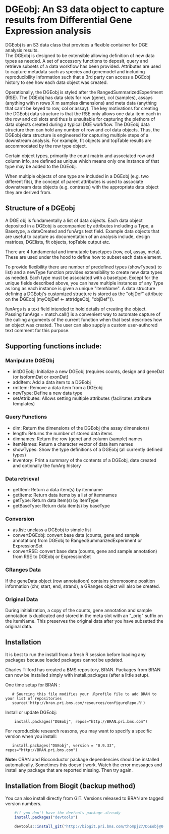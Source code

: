 # DGEobj: An S3 data object to capture results from Differential Gene Expression analysis

DGEobj is an S3 data class that provides a flexible container for DGE analysis results.  
The DGEobj is designed to be extensible allowing definition of new data types as needed. 
A set of accessory functions to deposit, query and retrieve subsets of a data workflow has been provided.  Attributes are used to capture metadata such as species and genemodel and including reproducibility information such that a 3rd party can access a DGEobj history to see how each data object was created. 

Operationally, the DGEobj is styled after the RangedSummarizedExperiment (RSE).  The DGEobj has data slots for row (gene), col (samples), assays (anything with n rows X m samples dimensions) and meta data (anything that can't be keyed to row, col or assay).  The key motivations for creating the DGEobj data structure is that the RSE only allows one data item each in the row and col slots and thus is unsuitable for capturing the plethora of data objects created during a typical DGE workflow.   The DGEobj data structure then can hold any number of row and col data objects.  Thus, the DGEobj data structure is engineered for capturing multiple steps of a downstream analysis.  For example, fit objects and topTable results are accommodated by the row type object. 

Certain object types, primarily the count matrix and associated row and column info, are defined as unique which means only one instance of that type may be added to the DGEobj.  

When multiple objects of one type are included in a DGEobj (e.g. two different fits), the concept of parent attributes is used to associate downstream data objects (e.g. contrasts) with the appropriate data object they are derived from.  

## Structure of a DGEobj

A DGE obj is fundamentally a list of data objects. Each data object deposited in a DGEobj is accompanied by attributes including a Type, a Basetype, a dateCreated and funArgs text field.  Example data objects that are useful to capture as documentation of an analysis include, design matrices, DGElists, fit objects, topTable output etc. 

There are 4 fundamental and immutable basetypes (row, col, assay, meta).  These are used under the hood to define how to subset each data element.  

To provide flexibility there are number of predefined types (showTypes() to list) and a newType function provides extensibility to create new data types as needed.  Each type must be associated with a basetype. Except for the unique fields described above, you can have multiple instances of any Type as long as each instance is given a unique "itemName".  A data structure defining a DGEobj's customized structure is stored as the "objDef" attribute on the DGEobj (myObjDef <- attr(dgeObj, "objDef")).  

funArgs is a text field intended to hold details of creating the object.  Passing funArgs = match.call() is a convenient way to automate capture of the calling arguments of the current function when that best describes how an object was created.  The user can also supply a custom user-authored text comment for this purpose.
  
## Supporting functions include:  

### Manipulate DGEObj  

* initDGEobj: Initialize a new DGEobj (requires counts, design and geneDat (or isoformDat or exonDat)
* addItem:  Add a data item to a DGEobj  
* rmItem:  Remove a data item from a DGEobj  
* newType:  Define a new data type  
* setAttributes: Allows setting multiple attributes (facilitates attribute templates)

### Query Functions  

* dim: Return the dimensions of the DGEobj (the assay dimensions) 
* length: Returns the number of stored data items 
* dimnames:  Return the row (gene) and column (sample) names  
* itemNames:  Return a character vector of data item names  
* showTypes:  Show the type definitions of a DGEobj (all currently defined  types)  
* inventory:  Print a summary of the contents of a DGEobj, date created and optionally the funArg history  

### Data retrieval  

* getItem:  Return a data item(s) by itemname
* getItems:  Return data items by  a list of itemnames
* getType:  Return data item(s) by itemType
* getBaseType:  Return data item(s) by baseType

### Conversion

* as.list:  unclass a DGEobj to simple list
* convertDGEobj:  convert base data (counts, gene and sample annotation) 
from DGEobj to RangedSummarizedExperiment or ExpressionSet
* convertRSE:    convert base data (counts, gene and sample annotation) 
from RSE to DGEobj or ExpressionSet

### GRanges Data

If the geneData object (row annotatioon) contains chromosome position information (chr, start, end, strand), a GRanges object will also be created. 

### Original Data 

During initialization, a copy of the counts, gene annotation and sample annotation is duplicated and stored in the meta slot with an "_orig" suffix on the itemName.  This preserves the original data after you have subsetted the original data. 

## Installation 

It is best to run the install from a fresh R session before loading any
packages because loaded packages cannot be updated.

Charles Tilford has created a BMS repository, BRAN.  Packages from BRAN
can now be installed simply with install.packages (after a little setup).

One time setup for BRAN :

```
   # Sourcing this file modifies your .Rprofile file to add BRAN to your list of repositories
   source('http://bran.pri.bms.com/resources/configureRepo.R')
```

Install or update DGEobj:  

```
    install.packages("DGEobj", repos="http://BRAN.pri.bms.com")
```

For reproducible research reasons, you may want to specify a specific version when you install:

```
   install.packages("DGEobj", version = "0.9.33", repos="http://BRAN.pri.bms.com")
```

**Note:**  CRAN and Bioconductor package dependencies should be installed automatically.  Sometimes this doesn't work.  Watch the error messages and install any package that are reported missing. Then try again.  

## Installation from Biogit (backup method)

You can also install directly from GIT.  Versions released to BRAN are tagged version numbers.  

```r
    #if you don't have the devtools package already
    install.packages("devtools") 

    devtools::install_git("http://biogit.pri.bms.com/thompj27/DGEobj@0.9.33", repos=BiocInstaller::biocinstallRepos()) 
  
```   

